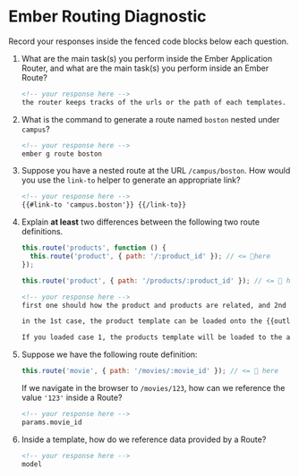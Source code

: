# Ember Routing Diagnostic

Record your responses inside the fenced code blocks below each question.

1.  What are the main task(s) you perform inside the Ember Application Router,
    and what are the main task(s) you perform inside an Ember Route?

    ```md
    <!-- your response here -->
    the router keeps tracks of the urls or the path of each templates.  Inside each route, you will want to include a model hook, which pass the information into the template.  it helps load the appropriate template and the appropriate model.
    ```

1.  What is the command to generate a route named `boston` nested under
    `campus`?

    ```md
    <!-- your response here -->
    ember g route boston
    ```

1.  Suppose you have a nested route at the URL `/campus/boston`. How would you
    use the `link-to` helper to generate an appropriate link?

    ```md
    <!-- your response here -->
    {{#link-to 'campus.boston'}} {{/link-to}}
    ```

1.  Explain **at least** two differences between the following two route
    definitions.

    ```js
    this.route('products', function () {
      this.route('product', { path: '/:product_id' }); // <= 👀here
    });

    this.route('product', { path: '/products/:product_id' }); // <= 👀 here
    ```

    ```md
    <!-- your response here -->
    first one should how the product and products are related, and 2nd just simply denote the path or url with the product, while the url is after products, it doesn't have to had any relationship with products.

    in the 1st case, the product template can be loaded onto the {{outlet}} in products template, but not in the 2nd case.

    If you loaded case 1, the products template will be loaded to the application, then product template can be loaded to the outlet section of products template.  case 2 will just load product template to the application by-passing products template.
    ```

1.  Suppose we have the following route definition:

    ```js
    this.route('movie', { path: '/movies/:movie_id' }); // <= 👀 here
    ```

    If we navigate in the browser to `/movies/123`, how can we reference the
    value `'123'` inside a Route?

    ```md
    <!-- your response here -->
    params.movie_id
    ```

1.  Inside a template, how do we reference data provided by a Route?

    ```md
    <!-- your response here -->
    model
    ```
